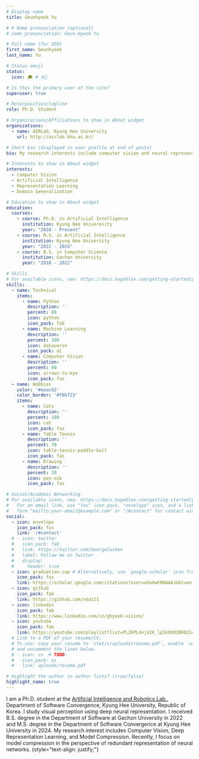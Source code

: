 ```yaml
---
# Display name
title: Geunhyeok Yu

# # Name pronunciation (optional)
# name_pronunciation: Geun Hyeok Yu  

# Full name (for SEO)
first_name: Geunhyeok
last_name: Yu

# Status emoji
status:
  icon: 🎓 # ☕️🏫

# Is this the primary user of the site?
superuser: true

# Role/position/tagline
role: Ph.D. Student

# Organizations/Affiliations to show in About widget
organizations:
  - name: AIRLab, Kyung Hee University
    url: http://airlab.khu.ac.kr/

# Short bio (displayed in user profile at end of posts)
bio: My research interests include computer vision and neural representation learning.

# Interests to show in About widget
interests:
  - Computer Vision
  - Artificial Intelligence
  - Representation Learning
  - Domain Generalization

# Education to show in About widget
education:
  courses:
    - course: Ph.D. in Artificial Intelligence
      institution: Kyung Hee Univeresity
      year: "2024 - Present"
    - course: M.S. in Artificial Intelligence
      institution: Kyung Hee University
      year: "2022 - 2024"
    - course: B.S. in Computer Science
      institution: Gachon University
      year: "2018 - 2022"

# Skills
# For available icons, see: https://docs.hugoblox.com/getting-started/page-builder/#icons
skills:
  - name: Technical
    items:
      - name: Python
        description: ''
        percent: 80
        icon: python
        icon_pack: fab
      - name: Machine Learning
        description: ''
        percent: 100
        icon: dataverse
        icon_pack: ai
      - name: Computer Vision
        description: ''
        percent: 90
        icon: arrows-to-eye
        icon_pack: fas
  - name: Hobbies
    color: '#eeac02'
    color_border: '#f0bf23'
    items:
      - name: Cats
        description: ''
        percent: 100
        icon: cat
        icon_pack: fas
      - name: Table Tennis
        description: ''
        percent: 70
        icon: table-tennis-paddle-ball
        icon_pack: fas
      - name: Drawing
        description: ''
        percent: 30
        icon: pen-nib
        icon_pack: fas

# Social/Academic Networking
# For available icons, see: https://docs.hugoblox.com/getting-started/page-builder/#icons
#   For an email link, use "fas" icon pack, "envelope" icon, and a link in the
#   form "mailto:your-email@example.com" or "/#contact" for contact widget.
social:
  - icon: envelope
    icon_pack: fas
    link: '/#contact'
  # - icon: twitter
  #   icon_pack: fab
  #   link: https://twitter.com/GeorgeCushen
  #   label: Follow me on Twitter
  #   display:
  #     header: true
  - icon: graduation-cap # Alternatively, use `google-scholar` icon from `ai` icon pack
    icon_pack: fas
    link: https://scholar.google.com/citations?user=oXoHwFMAAAAJ&hl=en
  - icon: github
    icon_pack: fab
    link: https://github.com/nda111
  - icon: linkedin
    icon_pack: fab
    link: https://www.linkedin.com/in/ghyeok-vision/
  - icon: youtube
    icon_pack: fab
    link: https://youtube.com/playlist?list=PL2KPL4vjU2K_lpSk9b0Z0RO214t1cebKa&si=_L69DHKaHjEazAbg
  # Link to a PDF of your resume/CV.
  # To use: copy your resume to `static/uploads/resume.pdf`, enable `ai` icons in `params.yaml`,
  # and uncomment the lines below.
  # - icon: cv  # TODO:
  #   icon_pack: ai
  #   link: uploads/resume.pdf

# Highlight the author in author lists? (true/false)
highlight_name: true
---
```


I am a Ph.D. student at the [Artificial Intelligence and Robotics Lab.](http://airlab.khu.ac.kr), Department of Software Convergence, Kyung Hee University, Republic of Korea. 
I study visual perception using deep neural representation. 
I received B.S. degree in the Department of Software at Gachon University in 2022 and M.S. degree in the Department of Software Convergence at Kyung Hee University in 2024. 
My research interest includes Computer Vision, Deep Representation Learning, and Model Compression. 
Recently, I focus on model compression in the perspective of redundant representation of neural networks. 
{style="text-align: justify;"}
